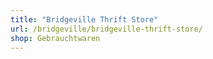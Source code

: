```yaml
---
title: "Bridgeville Thrift Store"
url: /bridgeville/bridgeville-thrift-store/
shop: Gebrauchtwaren
---
```

